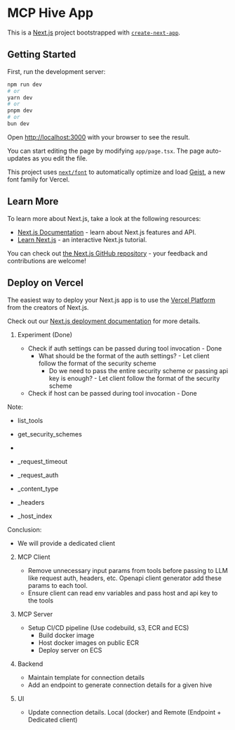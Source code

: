 # MCP Hive App

This is a [Next.js](https://nextjs.org) project bootstrapped with [`create-next-app`](https://nextjs.org/docs/app/api-reference/cli/create-next-app).

## Getting Started

First, run the development server:

```bash
npm run dev
# or
yarn dev
# or
pnpm dev
# or
bun dev
```

Open [http://localhost:3000](http://localhost:3000) with your browser to see the result.

You can start editing the page by modifying `app/page.tsx`. The page auto-updates as you edit the file.

This project uses [`next/font`](https://nextjs.org/docs/app/building-your-application/optimizing/fonts) to automatically optimize and load [Geist](https://vercel.com/font), a new font family for Vercel.

## Learn More

To learn more about Next.js, take a look at the following resources:

- [Next.js Documentation](https://nextjs.org/docs) - learn about Next.js features and API.
- [Learn Next.js](https://nextjs.org/learn) - an interactive Next.js tutorial.

You can check out [the Next.js GitHub repository](https://github.com/vercel/next.js) - your feedback and contributions are welcome!

## Deploy on Vercel

The easiest way to deploy your Next.js app is to use the [Vercel Platform](https://vercel.com/new?utm_medium=default-template&filter=next.js&utm_source=create-next-app&utm_campaign=create-next-app-readme) from the creators of Next.js.

Check out our [Next.js deployment documentation](https://nextjs.org/docs/app/building-your-application/deploying) for more details.

1. Experiment (Done)

   - Check if auth settings can be passed during tool invocation - Done
     - What should be the format of the auth settings? - Let client follow the format of the security scheme
       - Do we need to pass the entire security scheme or passing api key is enough? - Let client follow the format of the security scheme
   - Check if host can be passed during tool invocation - Done

Note:

- list_tools
- get_security_schemes
-

- \_request_timeout
- \_request_auth
- \_content_type
- \_headers
- \_host_index

Conclusion:

- We will provide a dedicated client

2. MCP Client

   - Remove unnecessary input params from tools before passing to LLM like request auth, headers, etc. Openapi
     client generator add these params to each tool.
   - Ensure client can read env variables and pass host and api key to the tools

3. MCP Server

   - Setup CI/CD pipeline (Use codebuild, s3, ECR and ECS)
     - Build docker image
     - Host docker images on public ECR
     - Deploy server on ECS

4. Backend

   - Maintain template for connection details
   - Add an endpoint to generate connection details for a given hive

5. UI
   - Update connection details. Local (docker) and Remote (Endpoint + Dedicated client)
